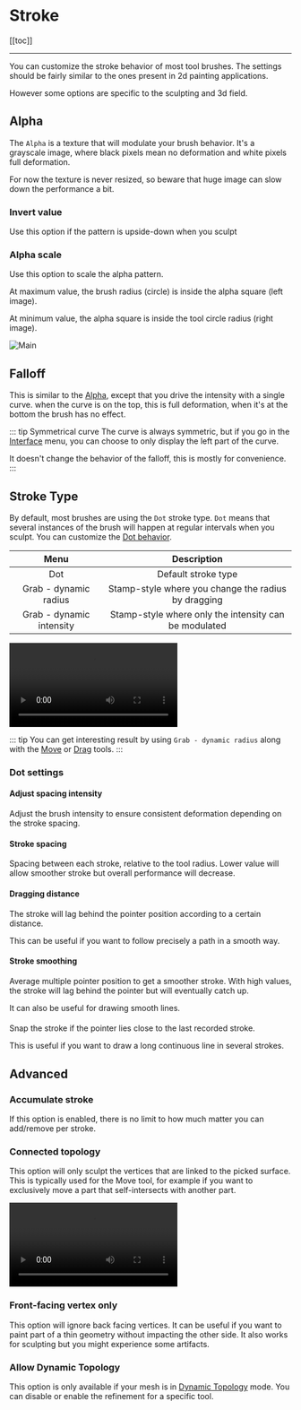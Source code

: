 # Stroke

[[toc]]

---

You can customize the stroke behavior of most tool brushes.
The settings should be fairly similar to the ones present in 2d painting applications.

However some options are specific to the sculpting and 3d field.


## Alpha
The `Alpha` is a texture that will modulate your brush behavior.
It's a grayscale image, where black pixels mean no deformation and white pixels full deformation.

For now the texture is never resized, so beware that huge image can slow down the performance a bit.

### Invert value
Use this option if the pattern is upside-down when you sculpt

### Alpha scale
Use this option to scale the alpha pattern.

At maximum value, the brush radius (circle) is inside the alpha square (left image).

At minimum value, the alpha square is inside the tool circle radius (right image).

![Main](./images/alpha_scale.jpg)


## Falloff
This is similar to the [Alpha](#alpha), except that you drive the intensity with a single curve.
when the curve is on the top, this is full deformation, when it's at the bottom the brush has no effect.

::: tip Symmetrical curve
The curve is always symmetric, but if you go in the [Interface](interface.md) menu, you can choose to only display the left part of the curve.

It doesn't change the behavior of the falloff, this is mostly for convenience.
:::


## Stroke Type

By default, most brushes are using the `Dot` stroke type.
`Dot` means that several instances of the brush will happen at regular intervals when you sculpt.
You can customize the [Dot behavior](#dot-settings).

| Menu                     | Description  |
| :---:                    | :---:        |
| Dot                      | Default stroke type    |
| Grab - dynamic radius    | Stamp-style where you change the radius by dragging |
| Grab - dynamic intensity | Stamp-style where only the intensity can be modulated |

![](./videos/stroke_type.mp4)


::: tip
You can get interesting result by using `Grab - dynamic radius` along with the [Move](tools.md#move) or [Drag](tools.md#drag) tools.
:::


### Dot settings

#### Adjust spacing intensity
Adjust the brush intensity to ensure consistent deformation depending on the stroke spacing.

#### Stroke spacing
Spacing between each stroke, relative to the tool radius.
Lower value will allow smoother stroke but overall performance will decrease.

#### Dragging distance
The stroke will lag behind the pointer position according to a certain distance.

This can be useful if you want to follow precisely a path in a smooth way.

#### Stroke smoothing
Average multiple pointer position to get a smoother stroke.
With high values, the stroke will lag behind the pointer but will eventually catch up.

It can also be useful for drawing smooth lines.

####
Snap the stroke if the pointer lies close to the last recorded stroke.

This is useful if you want to draw a long continuous line in several strokes.


## Advanced

### Accumulate stroke
If this option is enabled, there is no limit to how much matter you can add/remove per stroke.

### Connected topology 
This option will only sculpt the vertices that are linked to the picked surface.
This is typically used for the Move tool, for example if you want to exclusively move a part that self-intersects with another part.

![](./videos/connected_topology.mp4)


### Front-facing vertex only
This option will ignore back facing vertices.
It can be useful if you want to paint part of a thin geometry without impacting the other side.
It also works for sculpting but you might experience some artifacts.

### Allow Dynamic Topology
This option is only available if your mesh is in [Dynamic Topology](topology.md#dynamic-topology) mode.
You can disable or enable the refinement for a specific tool.



